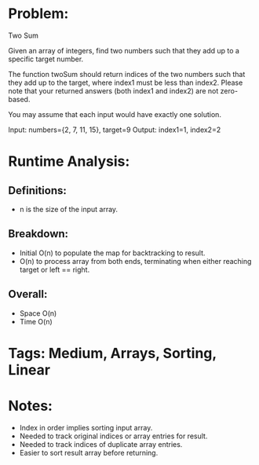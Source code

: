 # Problem:
  Two Sum
  
  Given an array of integers, find two numbers such that they add up to a specific target number.
  
  The function twoSum should return indices of the two numbers such that they add up to the target, where index1 must be less than index2.
  Please note that your returned answers (both index1 and index2) are not zero-based.
  
  You may assume that each input would have exactly one solution.
  
  Input: numbers={2, 7, 11, 15}, target=9
  Output: index1=1, index2=2

# Runtime Analysis:
## Definitions:
  - n is the size of the input array.
    
## Breakdown:
  - Initial O(n) to populate the map for backtracking to result.
  - O(n) to process array from both ends, terminating when either reaching target or left == right.
    
## Overall:
  - Space O(n)
  - Time O(n)

# Tags: Medium, Arrays, Sorting, Linear

# Notes:
  - Index in order implies sorting input array.
  - Needed to track original indices or array entries for result.
  - Needed to track indices of duplicate array entries.
  - Easier to sort result array before returning.